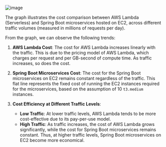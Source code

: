 ![image](https://github.com/mrajkishor/Vyro/assets/148688864/1a15ad28-c0e7-475d-b0cd-71f6b190f7e2)

The graph illustrates the cost comparison between AWS Lambda (Serverless) and Spring Boot microservices hosted on EC2, across different traffic volumes (measured in millions of requests per day).

From the graph, we can observe the following trends:

1. **AWS Lambda Cost**: The cost for AWS Lambda increases linearly with the traffic. This is due to the pricing model of AWS Lambda, which charges per request and per GB-second of compute time. As traffic increases, so does the cost.

2. **Spring Boot Microservices Cost**: The cost for the Spring Boot microservices on EC2 remains constant regardless of the traffic. This flat line represents the fixed cost of running the EC2 instances required for the microservices, based on the assumption of 10 `t3.medium` instances.

3. **Cost Efficiency at Different Traffic Levels**:
   - **Low Traffic**: At lower traffic levels, AWS Lambda tends to be more cost-effective due to its pay-per-use model.
   - **High Traffic**: As traffic increases, the cost of AWS Lambda grows significantly, while the cost for Spring Boot microservices remains constant. Thus, at higher traffic levels, Spring Boot microservices on EC2 become more economical.

